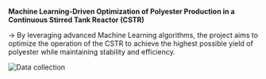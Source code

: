**Machine Learning-Driven Optimization of Polyester Production in a Continuous Stirred Tank Reactor (CSTR)**

-> By leveraging advanced Machine Learning algorithms, the project aims to optimize the operation of the CSTR to achieve the highest possible yield of polyester while maintaining stability and efficiency.

![Data collection](https://github.com/user-attachments/assets/447eda23-43a8-4a42-a1c6-b17f70136666|width=100)
